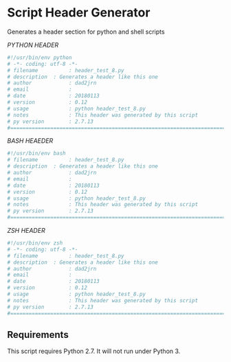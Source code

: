 # Script Header Generator
Generates a header section for python and shell scripts

*PYTHON HEADER*
```python
#!/usr/bin/env python
# -*- coding: utf-8 -*-
# filename          : header_test_8.py
# description  : Generates a header like this one
# author            : dad2jrn
# email             :
# date              : 20180113
# version           : 0.12
# usage             : python header_test_8.py
# notes             : This header was generated by this script
# py version        : 2.7.13
#==============================================================================
```
*BASH HEAEDER*
```bash
#!/usr/bin/env bash
# filename          : header_test_8.py
# description  : Generates a header like this one
# author            : dad2jrn
# email             :
# date              : 20180113
# version           : 0.12
# usage             : python header_test_8.py
# notes             : This header was generated by this script
# py version        : 2.7.13
#==============================================================================
```
*ZSH HEADER*
```bash
#!/usr/bin/env zsh
# -*- coding: utf-8 -*-
# filename          : header_test_8.py
# description  : Generates a header like this one
# author            : dad2jrn
# email             :
# date              : 20180113
# version           : 0.12
# usage             : python header_test_8.py
# notes             : This header was generated by this script
# py version        : 2.7.13
#==============================================================================
```
## Requirements
This script requires Python 2.7.  It will not run under Python 3.

